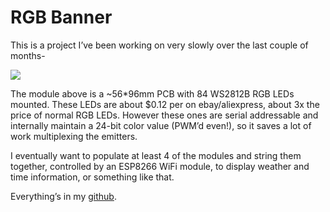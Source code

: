 # RGB Banner

This is a project I’ve been working on very slowly over the last couple of
months-

[![](http://4.bp.blogspot.com/-37j8mFwZZ4w/VgrL_FAz7aI/AAAAAAAAEn0/Ldr4Qx53qSk/s320/blink.gif)](http://4.bp.blogspot.com/-37j8mFwZZ4w/VgrL_FAz7aI/AAAAAAAAEn0/Ldr4Qx53qSk/s1600/blink.gif)

The module above is a ~56\*96mm PCB with 84 WS2812B RGB LEDs mounted. These LEDs
are about $0.12 per on ebay/aliexpress, about 3x the price of normal RGB LEDs.
However these ones are serial addressable and internally maintain a 24-bit color
value (PWM’d even!), so it saves a lot of work multiplexing the emitters.

I eventually want to populate at least 4 of the modules and string them
together, controlled by an ESP8266 WiFi module, to display weather and time
information, or something like that.

Everything’s in my [github](https://github.com/noahp/lightBar).
